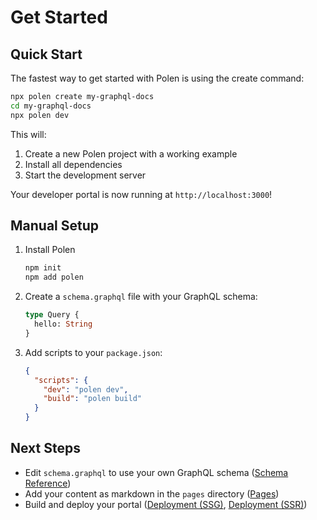 # Get Started

## Quick Start

The fastest way to get started with Polen is using the create command:

```sh
npx polen create my-graphql-docs
cd my-graphql-docs
npx polen dev
```

This will:

1. Create a new Polen project with a working example
2. Install all dependencies
3. Start the development server

Your developer portal is now running at `http://localhost:3000`!

## Manual Setup

1. Install Polen

   ```sh
   npm init
   npm add polen
   ```

1. Create a `schema.graphql` file with your GraphQL schema:

   ```graphql
   type Query {
     hello: String
   }
   ```

1. Add scripts to your `package.json`:

   ```json
   {
     "scripts": {
       "dev": "polen dev",
       "build": "polen build"
     }
   }
   ```

## Next Steps

- Edit `schema.graphql` to use your own GraphQL schema ([Schema Reference](/features/schema-reference))
- Add your content as markdown in the `pages` directory ([Pages](/features/pages))
- Build and deploy your portal ([Deployment (SSG)](/deployment-ssg/overview), [Deployment (SSR)](/deployment-ssr/overview))
